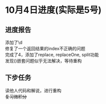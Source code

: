 # 10月4日进度(实际是5号)

## 进度报告
添加了\d  
修复了一个返回结果的index不正确的问题  
完成了4，添加了replace, replaceOne, split功能  
发现()嵌套问题似乎无法解决，等待重构  
  
## 下步任务
读他人代码和解说，进行重构   
<del>复习微积分</de>
